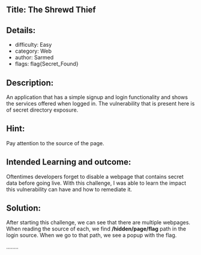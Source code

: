 ﻿## Title: The Shrewd Thief
## Details:
* difficulty: Easy
* category: Web 
* author: Sarmed
* flags: flag{Secret_Found}

## Description:
An application that has a simple signup and login functionality and shows the services offered when logged in. The vulnerability that is present here is of secret directory exposure.

## Hint:
Pay attention to the source of the page.

## Intended Learning and outcome:
Oftentimes developers forget to disable a webpage that contains secret data before going live. With this challenge, I was able to learn the impact this vulnerability can have and how to remediate it.

## Solution: 
After starting this challenge, we can see that there are multiple webpages. When reading the source of each, we find **/hidden/page/flag** path in the login source. When we go to that path, we see a popup with the flag.

........

